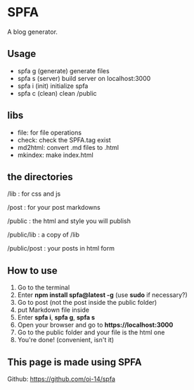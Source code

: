 # SPFA

A blog generator.

## Usage

- spfa g (generate) generate files
- spfa s (server) build server on localhost:3000
- spfa i (init) initialize spfa
- spfa c (clean) clean /public

## libs

- file: for file operations
- check: check the SPFA.tag exist
- md2html: convert .md files to .html
- mkindex: make index.html

## the directories

/lib : for css and js

/post : for your post markdowns

/public : the html and style you will publish

/public/lib : a copy of /lib

/public/post : your posts in html form

## How to use

1. Go to the terminal
2. Enter **npm install spfa@latest -g** (use **sudo** if necessary?)
3. Go to post (not the post inside the public folder)
4. put Markdown file inside
5. Enter **spfa i**, **spfa g**, **spfa s**
6. Open your browser and go to **https://localhost:3000**
7. Go to the public folder and your file is the html one
8. You're done! (convenient, isn't it)

## This page is made using SPFA

Github: https://github.com/oi-14/spfa
